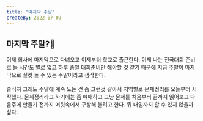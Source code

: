 ```yaml
---
title: "마지막 주말"
createBy: 2022-07-09
---
```


## 마지막 주말?🎪
어제 회사에 마지막으로 다녀오고 이제부터 학교로 출근한다. 이제 나는 전국대회 준비로 놀 시간도 별로 없고 하루 종일 대회준비만 해야할 것 같기 때문에 지금 주말이 마지막으로 실컷 놀 수 있는 주말이라고 생각한다.
<br>
<br>
솔직히 그래도 주말에 계속 노는 건 좀 그런것 같아서 지역별로 문제정리를 오늘부터 시작했다. 문제정리라고 하기에는 좀 얘매하고 그냥 문제를 처음부터 끝까지 읽어보고 다음주에 만들기 전까지 머릿속에서 구상해 볼려고 한다. 뭐 내일까지 할 수 있지 않을까 싶다.